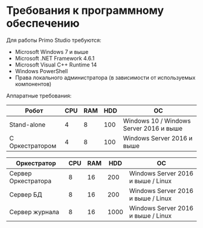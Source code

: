 # Требования к программному обеспечению

Для работы Primo Studio требуются:

* Microsoft Windows 7 и выше
* Microsoft .NET Framework 4.6.1
* Microsoft Visual C++ Runtime 14
* Windows PowerShell
* Права локального администратора (в зависимости от используемых компонентов)



Аппаратные требования:

| Робот           | CPU | RAM | HDD | ОС                                      |
| --------------- | --- | --- | --- | --------------------------------------- |
| Stand-alone     | 4   | 8   | 100 | Windows 10 / Windows Server 2016 и выше |
| С Оркестратором | 4   | 8   | 100 | Windows Server 2016 и выше              |

| Оркестратор         | CPU | RAM | HDD  | ОС                                 |
| ------------------- | --- | --- | ---- | ---------------------------------- |
| Сервер Оркестратора | 8   | 16  | 200  | Windows Server 2016 и выше / Linux |
| Сервер БД           | 8   | 16  | 200  | Windows Server 2016 и выше / Linux |
| Сервер журнала      | 8   | 16  | 1000 | Windows Server 2016 и выше / Linux |

